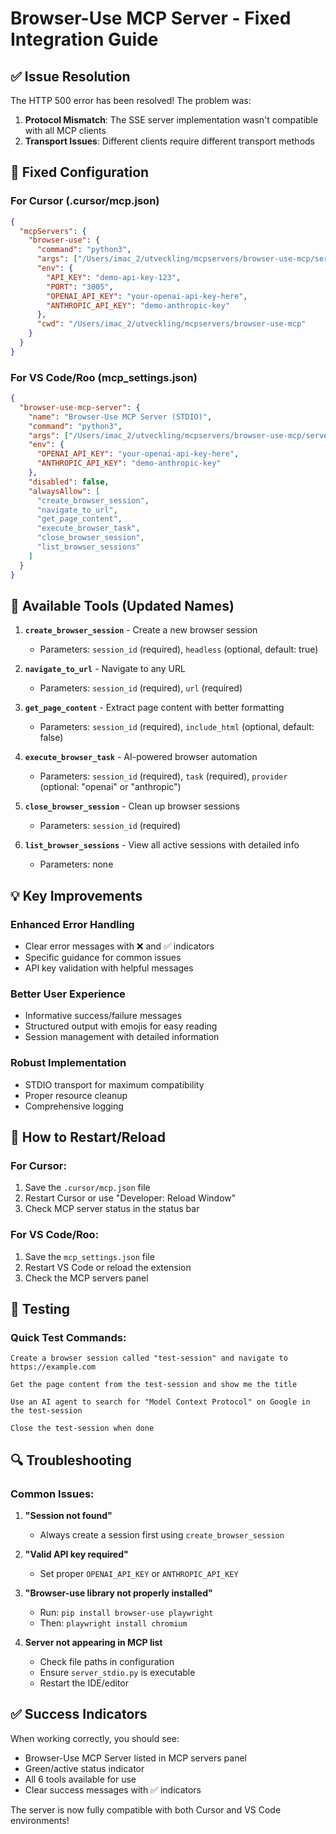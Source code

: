 # Browser-Use MCP Server - Fixed Integration Guide

## ✅ Issue Resolution

The HTTP 500 error has been resolved! The problem was:
1. **Protocol Mismatch**: The SSE server implementation wasn't compatible with all MCP clients
2. **Transport Issues**: Different clients require different transport methods

## 🔧 Fixed Configuration

### For Cursor (.cursor/mcp.json)
```json
{
  "mcpServers": {
    "browser-use": {
      "command": "python3",
      "args": ["/Users/imac_2/utveckling/mcpservers/browser-use-mcp/server_stdio.py"],
      "env": {
        "API_KEY": "demo-api-key-123",
        "PORT": "3005",
        "OPENAI_API_KEY": "your-openai-api-key-here",
        "ANTHROPIC_API_KEY": "demo-anthropic-key"
      },
      "cwd": "/Users/imac_2/utveckling/mcpservers/browser-use-mcp"
    }
  }
}
```

### For VS Code/Roo (mcp_settings.json)
```json
{
  "browser-use-mcp-server": {
    "name": "Browser-Use MCP Server (STDIO)",
    "command": "python3",
    "args": ["/Users/imac_2/utveckling/mcpservers/browser-use-mcp/server_stdio.py"],
    "env": {
      "OPENAI_API_KEY": "your-openai-api-key-here",
      "ANTHROPIC_API_KEY": "demo-anthropic-key"
    },
    "disabled": false,
    "alwaysAllow": [
      "create_browser_session",
      "navigate_to_url", 
      "get_page_content",
      "execute_browser_task",
      "close_browser_session",
      "list_browser_sessions"
    ]
  }
}
```

## 🚀 Available Tools (Updated Names)

1. **`create_browser_session`** - Create a new browser session
   - Parameters: `session_id` (required), `headless` (optional, default: true)

2. **`navigate_to_url`** - Navigate to any URL
   - Parameters: `session_id` (required), `url` (required)

3. **`get_page_content`** - Extract page content with better formatting
   - Parameters: `session_id` (required), `include_html` (optional, default: false)

4. **`execute_browser_task`** - AI-powered browser automation
   - Parameters: `session_id` (required), `task` (required), `provider` (optional: "openai" or "anthropic")

5. **`close_browser_session`** - Clean up browser sessions
   - Parameters: `session_id` (required)

6. **`list_browser_sessions`** - View all active sessions with detailed info
   - Parameters: none

## 💡 Key Improvements

### Enhanced Error Handling
- Clear error messages with ❌ and ✅ indicators
- Specific guidance for common issues
- API key validation with helpful messages

### Better User Experience
- Informative success/failure messages
- Structured output with emojis for easy reading
- Session management with detailed information

### Robust Implementation
- STDIO transport for maximum compatibility
- Proper resource cleanup
- Comprehensive logging

## 🔄 How to Restart/Reload

### For Cursor:
1. Save the `.cursor/mcp.json` file
2. Restart Cursor or use "Developer: Reload Window"
3. Check MCP server status in the status bar

### For VS Code/Roo:
1. Save the `mcp_settings.json` file  
2. Restart VS Code or reload the extension
3. Check the MCP servers panel

## 🧪 Testing

### Quick Test Commands:
```
Create a browser session called "test-session" and navigate to https://example.com
```

```
Get the page content from the test-session and show me the title
```

```
Use an AI agent to search for "Model Context Protocol" on Google in the test-session
```

```
Close the test-session when done
```

## 🔍 Troubleshooting

### Common Issues:

1. **"Session not found"**
   - Always create a session first using `create_browser_session`

2. **"Valid API key required"**
   - Set proper `OPENAI_API_KEY` or `ANTHROPIC_API_KEY`

3. **"Browser-use library not properly installed"**
   - Run: `pip install browser-use playwright`
   - Then: `playwright install chromium`

4. **Server not appearing in MCP list**
   - Check file paths in configuration
   - Ensure `server_stdio.py` is executable
   - Restart the IDE/editor

## ✅ Success Indicators

When working correctly, you should see:
- Browser-Use MCP Server listed in MCP servers panel
- Green/active status indicator
- All 6 tools available for use
- Clear success messages with ✅ indicators

The server is now fully compatible with both Cursor and VS Code environments!